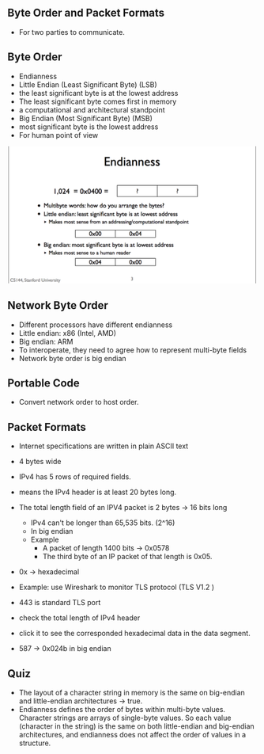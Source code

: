 ## Byte Order and Packet Formats
* For two parties to communicate.


## Byte Order
* Endianness
 * Little Endian (Least Significant Byte) (LSB)
  * the least significant byte is at the lowest address
  * The least significant byte comes first in memory
  *  a computational and architectural standpoint
 * Big Endian (Most Significant Byte) (MSB)
  *  most significant byte is the lowest address
  * For human point of view

<img src="../assets/endianness.png">


## Network Byte Order
* Different processors have different endianness
 * Little endian: x86 (Intel, AMD)
 * Big endian: ARM
* To interoperate, they need to agree how to represent multi-byte fields
* Network byte order is big endian


## Portable Code
* Convert network order to host order.


## Packet Formats
* Internet specifications are written in plain ASCII text
* 4 bytes wide
* IPv4 has 5 rows of required fields.
 * means the IPv4 header is at least 20 bytes long.
* The total length field of an IPV4 packet is 2 bytes -> 16 bits long
  * IPv4 can't be longer than 65,535 bits. (2^16)
  * In big endian
  * Example
    * A packet of length 1400 bits -> 0x0578
    * The third byte of an IP packet of that length is 0x05.
* 0x -> hexadecimal

* Example: use Wireshark to monitor TLS protocol (TLS V1.2 )
 * 443 is standard TLS port
 * check the total length of IPv4 header
  * click it to see the corresponded hexadecimal data in the data segment.
  * 587 -> 0x024b in big endian


## Quiz
* The layout of a character string in memory is the same on big-endian and little-endian architectures -> true.
 * Endianness defines the order of bytes within multi-byte values. Character strings are arrays of single-byte values. So each value (character in the string) is the same on both little-endian and big-endian architectures, and endianness does not affect the order of values in a structure.
